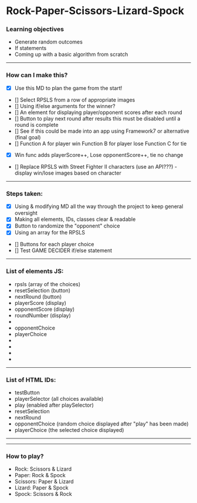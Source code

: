 # Rock-Paper-Scissors-Lizard-Spock

### Learning objectives
- Generate random outcomes
- If statements
- Coming up with a basic algorithm from scratch


_________________________
### How can I make this?
- [X] Use this MD to plan the game from the start!
- [] Select RPSLS from a row of appropriate images
- [] Using if/else arguments for the winner?
- [] An element for displaying player/opponent scores after each round
- [] Button to play next round after results
    this must be disabled until a round is complete
- [] See if this could be made into an app using Framework7 or alternative (final goal)
- [] Function A for player win Function B for player lose Function C for tie
- [X] Win func adds playerScore++, Lose opponentScore++, tie no change
- [] Replace RPSLS with Street Fighter II characters (use an API???) - display win/lose images based on character
_________________________
### Steps taken:
- [X] Using & modifying MD all the way through the project to keep general oversight
- [X] Making all elements, IDs, classes clear & readable
- [X] Button to randomize the "opponent" choice
- [X] Using an array for the RPSLS
- [] Buttons for each player choice
- [] Test GAME DECIDER if/else statement
_________________________
### List of elements JS:
- rpsls (array of the choices)
- resetSelection (button)
- nextRound (button)
- playerScore (display)
- opponentScore (display)
- roundNumber (display)
- 
- opponentChoice
- playerChoice
- 
- 
- 
- 
_________________________
### List of HTML IDs:
- testButton
- playerSelector (all choices available)
- play (enabled after playSelector)
- resetSelection
- nextRound
- opponentChoice (random choice displayed after "play" has been made)
- playerChoice (the selected choice displayed)
_________________________
_________________________

### How to play?

- Rock: Scissors & Lizard
- Paper: Rock & Spock
- Scissors: Paper & Lizard
- Lizard: Paper & Spock
- Spock: Scissors & Rock
